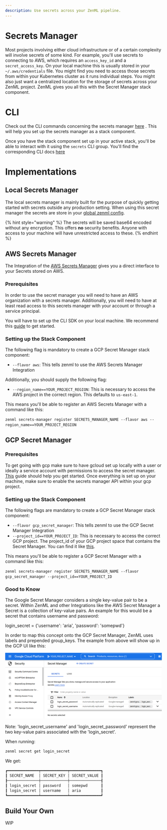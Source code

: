 ```yaml
---
description: Use secrets across your ZenML pipeline.
---
```


# Secrets Manager

Most projects involving either cloud infrastructure or of a certain complexity
will involve secrets of some kind. For example, you'll use secrets to connecting
to AWS, which requires an `access_key_id` and a `secret_access_key`. On your
local machine this is usually stored in your `~/.aws/credentials` file.
You might find you need to access those secrets from within your Kubernetes
cluster as it runs individual steps. You might also just want a centralized
location for the storage of secrets across your ZenML project. ZenML gives you
all this with the Secret Manager stack component.

# CLI

Check out the CLI commands concerning the secrets manager
[here](https://apidocs.zenml.io/latest/cli/#zenml.cli--setting-up-a-secrets-manager)
. This will help you set up the secrets manager as a stack component.

Once you have the stack component set up in your active stack, you'll be able to
interact with it using the `secrets` CLI group. You'll find the corresponding
CLI docs [here](https://apidocs.zenml.io/latest/cli/#zenml.cli--using-secrets)

# Implementations

## Local Secrets Manager

The local secrets manager is mainly built for the purpose of quickly getting
started with secrets outside any production setting. When using this secret
manager the secrets are store in your
[global zenml config](../developer-guide/repo-and-config.md#config).

{% hint style="warning" %}
The secrets will be saved base64 encoded without any encryption.
This offers **no** security benefits. Anyone with access to your machine will
have unrestricted access to these.
{% endhint %}

## AWS Secrets Manager

The Integration of the [AWS Secrets Manager](Southernlights#1942) gives you a
direct interface to your Secrets stored on AWS.

### Prerequisites

In order to use the secret manager you will need to have an AWS organization
with a secrets manager. Additionally, you will need to have at least read access
to this secrets manager with your account or through a service principal.

You will have to set up the CLI SDK on your local machine. We recommend this
[guide](https://docs.aws.amazon.com/sdk-for-java/v1/developer-guide/setup-credentials.html)
to get started.

### Setting up the Stack Component

The following flag is mandatory to create a GCP Secret Manager stack component:

* `--flavor aws`: This tells zenml to use the AWS Secrets Manager Integration

Additionally, you should supply the following flag:

* `--region_name==YOUR_PROJECT_REGION`: This is necessary to access the AWS
  project in the correct region.
  This defaults to `us-east-1`.

This means you'll be able to register an AWS Secrets Manager with a command like
this:

`zenml secrets-manager register SECRETS_MANAGER_NAME --flavor aws --region_name==YOUR_PROJECT_REGION`

## GCP Secret Manager

### Prerequisites

To get going with gcp make sure to have gcloud set up locally with a user or 
ideally a service account with permissions to access the secret manager. 
[This](https://cloud.google.com/sdk/docs/install-sdk) guide should help you get 
started. Once everything is set up on your machine, make sure to enable the 
secrets manager API within your gcp project.

### Setting up the Stack Component

The following flags are mandatory to create a GCP Secret Manager stack
component:

* `--flavor gcp_secret_manager`: This tells zenml to use the GCP Secret Manager
  Integration
* `--project_id==YOUR_PROJECT_ID`: This is necessary to access the correct GCP
  project. The project_id of your GCP project space that contains the
  Secret Manager. You can find it
  like [this](https://support.google.com/googleapi/answer/7014113?hl=en).

This means you'll be able to register a GCP Secret Manager with a command like
this:

`zenml secrets-manager register SECRETS_MANAGER_NAME --flavor gcp_secret_manager --project_id==YOUR_PROJECT_ID`

### Good to Know

The Google Secret Manager considers a single key-value pair to be a secret.
Within ZenML and other
Integrations like the AWS Secret Manager a Secret is a collection of key-value
pairs.
An example for this would be a secret that contains username and password:

login_secret = {'username': 'aria', 'password': 'somepwd'}

In order to map this concept onto the GCP Secret Manager, ZenML uses labels and
prepended group_keys.
The example from above will show up in the GCP UI like this:

![GCP UI](../assets/stack_components/secret_manager/GCP_SM.png)

Note: 'login_secret_username' and 'login_secret_password' represent the two
key-value pairs associated
with the 'login_secret'.

When running:

```bash
zenml secret get login_secret
```

We get:

```
┏━━━━━━━━━━━━━━┯━━━━━━━━━━━━┯━━━━━━━━━━━━━━┓
┃ SECRET_NAME  │ SECRET_KEY │ SECRET_VALUE ┃
┠──────────────┼────────────┼──────────────┨
┃ login_secret │ password   │ somepwd      ┃
┃ login_secret │ username   │ aria         ┃
┗━━━━━━━━━━━━━━┷━━━━━━━━━━━━┷━━━━━━━━━━━━━━┛
```

## Build Your Own

WIP
